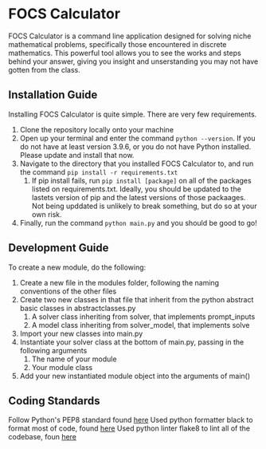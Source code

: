 # FOCS Calculator
FOCS Calculator is a command line application designed for solving niche mathematical problems, specifically those encountered in discrete mathematics. This powerful tool allows you to see the works and steps behind your answer, giving you insight and unserstanding you may not have gotten from the class.

## Installation Guide
Installing FOCS Calculator is quite simple. There are very few requirements.

1. Clone the repository locally onto your machine
2. Open up your terminal and enter the command `python --version`. If you do not have at least version 3.9.6, or you do not have Python installed. Please update and install that now.
3. Navigate to the directory that you installed FOCS Calculator to, and run the command `pip install -r requirements.txt`
    1. If pip install fails, run `pip install [package]` on all of the packages listed on requirements.txt. Ideally, you should be updated to the lastets version of pip and the latest versions of those packaages. Not being upddated is unlikely to break something, but do so at your own risk. 
4. Finally, run the command `python main.py` and you should be good to go!

## Development Guide
To create a new module, do the following: 

1. Create a new file in the modules folder, following the naming conventions of the other files
2. Create two new classes in that file that inherit from the python abstract basic classes in abstractclasses.py
    1. A solver class inheriting from solver, that implements prompt_inputs
    2. A model class inheriting from solver_model, that implements solve
3. Import your new classes into main.py
4. Instantiate your solver class at the bottom of main.py, passing in the following arguments
    1. The name of your module
    2. Your module class
5. Add your new instantiated module object into the arguments of main()

## Coding Standards
Follow Python's PEP8 standard found [here](https://www.python.org/dev/peps/pep-0008/)
Used python formatter black to format most of code, found [here](https://pypi.org/project/black/)
Used python linter flake8 to lint all of the codebase, foun [here](https://pypi.org/project/flake8/)
